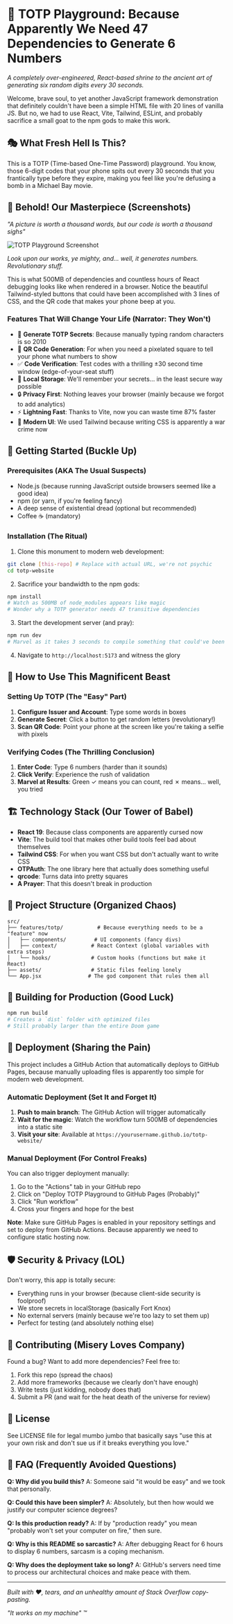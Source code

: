 # 🔐 TOTP Playground: Because Apparently We Need 47 Dependencies to Generate 6 Numbers

_A completely over-engineered, React-based shrine to the ancient art of generating six random digits every 30 seconds._

Welcome, brave soul, to yet another JavaScript framework demonstration that definitely couldn't have been a simple HTML file with 20 lines of vanilla JS. But no, we had to use React, Vite, Tailwind, ESLint, and probably sacrifice a small goat to the npm gods to make this work.

## 🎭 What Fresh Hell Is This?

This is a TOTP (Time-based One-Time Password) playground. You know, those 6-digit codes that your phone spits out every 30 seconds that you frantically type before they expire, making you feel like you're defusing a bomb in a Michael Bay movie.

## 📸 Behold! Our Masterpiece (Screenshots)

_"A picture is worth a thousand words, but our code is worth a thousand sighs"_

![TOTP Playground Screenshot](docs/screenshots/totp-playground.png)

_Look upon our works, ye mighty, and... well, it generates numbers. Revolutionary stuff._

This is what 500MB of dependencies and countless hours of React debugging looks like when rendered in a browser. Notice the beautiful Tailwind-styled buttons that could have been accomplished with 3 lines of CSS, and the QR code that makes your phone beep at you.

### Features That Will Change Your Life (Narrator: They Won't)

- 🔐 **Generate TOTP Secrets**: Because manually typing random characters is so 2010
- 📱 **QR Code Generation**: For when you need a pixelated square to tell your phone what numbers to show
- ✅ **Code Verification**: Test codes with a thrilling ±30 second time window (edge-of-your-seat stuff)
- 💾 **Local Storage**: We'll remember your secrets... in the least secure way possible
- 🔒 **Privacy First**: Nothing leaves your browser (mainly because we forgot to add analytics)
- ⚡ **Lightning Fast**: Thanks to Vite, now you can waste time 87% faster
- 🎨 **Modern UI**: We used Tailwind because writing CSS is apparently a war crime now

## 🚀 Getting Started (Buckle Up)

### Prerequisites (AKA The Usual Suspects)

- Node.js (because running JavaScript outside browsers seemed like a good idea)
- npm (or yarn, if you're feeling fancy)
- A deep sense of existential dread (optional but recommended)
- Coffee ☕ (mandatory)

### Installation (The Ritual)

1. Clone this monument to modern web development:

```bash
git clone [this-repo] # Replace with actual URL, we're not psychic
cd totp-website
```

2. Sacrifice your bandwidth to the npm gods:

```bash
npm install
# Watch as 500MB of node_modules appears like magic
# Wonder why a TOTP generator needs 47 transitive dependencies
```

3. Start the development server (and pray):

```bash
npm run dev
# Marvel as it takes 3 seconds to compile something that could've been static HTML
```

4. Navigate to `http://localhost:5173` and witness the glory

## 🎪 How to Use This Magnificent Beast

### Setting Up TOTP (The "Easy" Part)

1. **Configure Issuer and Account**: Type some words in boxes
2. **Generate Secret**: Click a button to get random letters (revolutionary!)
3. **Scan QR Code**: Point your phone at the screen like you're taking a selfie with pixels

### Verifying Codes (The Thrilling Conclusion)

1. **Enter Code**: Type 6 numbers (harder than it sounds)
2. **Click Verify**: Experience the rush of validation
3. **Marvel at Results**: Green ✓ means you can count, red ✗ means... well, you tried

## 🏗️ Technology Stack (Our Tower of Babel)

- **React 19**: Because class components are apparently cursed now
- **Vite**: The build tool that makes other build tools feel bad about themselves
- **Tailwind CSS**: For when you want CSS but don't actually want to write CSS
- **OTPAuth**: The one library here that actually does something useful
- **qrcode**: Turns data into pretty squares
- **A Prayer**: That this doesn't break in production

## 📁 Project Structure (Organized Chaos)

```
src/
├── features/totp/           # Because everything needs to be a "feature" now
│   ├── components/         # UI components (fancy divs)
│   ├── context/           # React Context (global variables with extra steps)
│   └── hooks/             # Custom hooks (functions but make it React)
├── assets/                # Static files feeling lonely
└── App.jsx               # The god component that rules them all
```

## 🚧 Building for Production (Good Luck)

```bash
npm run build
# Creates a `dist` folder with optimized files
# Still probably larger than the entire Doom game
```

## 🚀 Deployment (Sharing the Pain)

This project includes a GitHub Action that automatically deploys to GitHub Pages, because manually uploading files is apparently too simple for modern web development.

### Automatic Deployment (Set It and Forget It)

1. **Push to main branch**: The GitHub Action will trigger automatically
2. **Wait for the magic**: Watch the workflow turn 500MB of dependencies into a static site
3. **Visit your site**: Available at `https://yourusername.github.io/totp-website/`

### Manual Deployment (For Control Freaks)

You can also trigger deployment manually:

1. Go to the "Actions" tab in your GitHub repo
2. Click on "Deploy TOTP Playground to GitHub Pages (Probably)"
3. Click "Run workflow"
4. Cross your fingers and hope for the best

**Note**: Make sure GitHub Pages is enabled in your repository settings and set to deploy from GitHub Actions. Because apparently we need to configure static hosting now.

## 🛡️ Security & Privacy (LOL)

Don't worry, this app is totally secure:

- Everything runs in your browser (because client-side security is foolproof)
- We store secrets in localStorage (basically Fort Knox)
- No external servers (mainly because we're too lazy to set them up)
- Perfect for testing (and absolutely nothing else)

## 🤝 Contributing (Misery Loves Company)

Found a bug? Want to add more dependencies? Feel free to:

1. Fork this repo (spread the chaos)
2. Add more frameworks (because we clearly don't have enough)
3. Write tests (just kidding, nobody does that)
4. Submit a PR (and wait for the heat death of the universe for review)

## 📜 License

See LICENSE file for legal mumbo jumbo that basically says "use this at your own risk and don't sue us if it breaks everything you love."

## 🎯 FAQ (Frequently Avoided Questions)

**Q: Why did you build this?**
A: Someone said "it would be easy" and we took that personally.

**Q: Could this have been simpler?**
A: Absolutely, but then how would we justify our computer science degrees?

**Q: Is this production ready?**
A: If by "production ready" you mean "probably won't set your computer on fire," then sure.

**Q: Why is this README so sarcastic?**
A: After debugging React for 6 hours to display 6 numbers, sarcasm is a coping mechanism.

**Q: Why does the deployment take so long?**
A: GitHub's servers need time to process our architectural choices and make peace with them.

---

_Built with ❤️, tears, and an unhealthy amount of Stack Overflow copy-pasting._

_"It works on my machine" ™_
